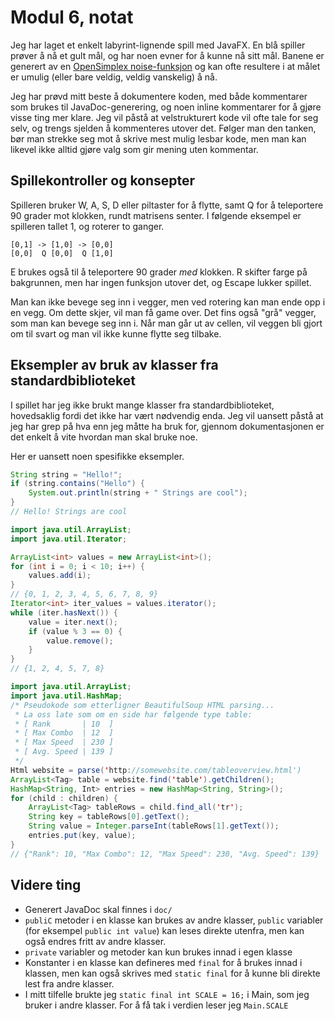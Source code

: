 # Modul 6, notat

Jeg har laget et enkelt labyrint-lignende spill med JavaFX. En blå spiller prøver å nå et gult mål, og har noen evner for å kunne nå sitt mål.
Banene er generert av en [OpenSimplex noise-funksjon](https://gist.github.com/KdotJPG/b1270127455a94ac5d19) og kan ofte resultere
i at målet er umulig (eller bare veldig, veldig vanskelig) å nå.

Jeg har prøvd mitt beste å dokumentere koden, med både kommentarer som brukes til JavaDoc-generering, 
og noen inline kommentarer for å gjøre visse ting mer klare. Jeg vil påstå at velstrukturert kode vil ofte tale for seg selv,
og trengs sjelden å kommenteres utover det. Følger man den tanken, bør man strekke seg mot å skrive mest mulig lesbar kode, 
men man kan likevel ikke alltid gjøre valg som gir mening uten kommentar.

## Spillekontroller og konsepter

Spilleren bruker W, A, S, D eller piltaster for å flytte, samt Q for å teleportere 90 grader mot klokken, rundt matrisens senter.
I følgende eksempel er spilleren tallet 1, og roterer to ganger.
```
[0,1] -> [1,0] -> [0,0]
[0,0]  Q [0,0]  Q [1,0]
```
E brukes også til å teleportere 90 grader *med* klokken. R skifter farge på bakgrunnen, men har ingen funksjon utover det,
og Escape lukker spillet.

Man kan ikke bevege seg inn i vegger, men ved rotering kan man ende opp i en vegg. Om dette skjer, vil man få game over.
Det fins også "grå" vegger, som man kan bevege seg inn i. Når man går ut av cellen, vil veggen bli gjort om til svart og man 
vil ikke kunne flytte seg tilbake.

## Eksempler av bruk av klasser fra standardbiblioteket

I spillet har jeg ikke brukt mange klasser fra standardbiblioteket, hovedsaklig fordi det ikke har vært nødvendig enda.
Jeg vil uansett påstå at jeg har grep på hva enn jeg måtte ha bruk for, gjennom dokumentasjonen er det enkelt å vite
hvordan man skal bruke noe.

Her er uansett noen spesifikke eksempler.
```java
String string = "Hello!";
if (string.contains("Hello") {
    System.out.println(string + " Strings are cool");
}
// Hello! Strings are cool
```

```java
import java.util.ArrayList;
import java.util.Iterator;

ArrayList<int> values = new ArrayList<int>();
for (int i = 0; i < 10; i++) {
    values.add(i);
}
// {0, 1, 2, 3, 4, 5, 6, 7, 8, 9}
Iterator<int> iter_values = values.iterator();
while (iter.hasNext()) {
    value = iter.next();
    if (value % 3 == 0) {
        value.remove();
    }
}
// {1, 2, 4, 5, 7, 8}
```

```java
import java.util.ArrayList;
import java.util.HashMap;
/* Pseudokode som etterligner BeautifulSoup HTML parsing...
 * La oss late som om en side har følgende type table:
 * [ Rank       | 10  ]
 * [ Max Combo  | 12  ]
 * [ Max Speed  | 230 ]
 * [ Avg. Speed | 139 ]
 */
Html website = parse('http://somewebsite.com/tableoverview.html')
ArrayList<Tag> table = website.find('table').getChildren();
HashMap<String, Int> entries = new HashMap<String, String>();
for (child : children) {
    ArrayList<Tag> tableRows = child.find_all('tr');
    String key = tableRows[0].getText();
    String value = Integer.parseInt(tableRows[1].getText());
    entries.put(key, value);
}
// {"Rank": 10, "Max Combo": 12, "Max Speed": 230, "Avg. Speed": 139}
```

## Videre ting

* Generert JavaDoc skal finnes i `doc/`
* `publiC` metoder i en klasse kan brukes av andre klasser, `public` variabler (for eksempel `public int value`) kan leses direkte utenfra,
men kan også endres fritt av andre klasser.
* `private` variabler og metoder kan kun brukes innad i egen klasse
* Konstanter i en klasse kan defineres med `final` for å brukes innad i klassen, 
men kan også skrives med `static final` for å kunne bli direkte lest fra andre klasser.
 * I mitt tilfelle brukte jeg `static final int SCALE = 16;` i Main, som jeg bruker i andre klasser. For å få tak i verdien leser jeg `Main.SCALE` 
